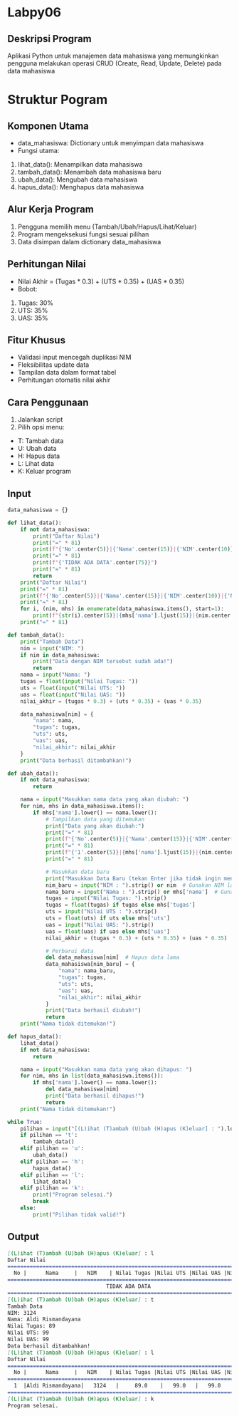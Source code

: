 # Labpy06
## Deskripsi Program
Aplikasi Python untuk manajemen data mahasiswa yang memungkinkan pengguna melakukan operasi CRUD (Create, Read, Update, Delete) pada data mahasiswa
# Struktur Pogram
## Komponen Utama
- data_mahasiswa: Dictionary untuk menyimpan data mahasiswa
- Fungsi utama:
1. lihat_data(): Menampilkan data mahasiswa
2. tambah_data(): Menambah data mahasiswa baru
3. ubah_data(): Mengubah data mahasiswa
4. hapus_data(): Menghapus data mahasiswa

## Alur Kerja Program
1. Pengguna memilih menu (Tambah/Ubah/Hapus/Lihat/Keluar)
2. Program mengeksekusi fungsi sesuai pilihan
3. Data disimpan dalam dictionary data_mahasiswa

## Perhitungan Nilai
- Nilai Akhir = (Tugas * 0.3) + (UTS * 0.35) + (UAS * 0.35)
- Bobot:
1. Tugas: 30%
2. UTS: 35%
3. UAS: 35%

## Fitur Khusus
-  Validasi input mencegah duplikasi NIM
-  Fleksibilitas update data
-  Tampilan data dalam format tabel
-  Perhitungan otomatis nilai akhir

## Cara Penggunaan
1. Jalankan script
2. Pilih opsi menu:
- T: Tambah data
- U: Ubah data
- H: Hapus data
- L: Lihat data
- K: Keluar program
## Input
````python
data_mahasiswa = {}

def lihat_data():
    if not data_mahasiswa:
        print("Daftar Nilai")
        print("=" * 81)
        print(f"{'No'.center(5)}|{'Nama'.center(15)}|{'NIM'.center(10)}|{'Nilai Tugas'.center(13)}|{'Nilai UTS'.center(10)}|{'Nilai UAS'.center(10)}|{'Nilai Akhir'.center(10)}|")
        print("=" * 81)
        print(f"{'TIDAK ADA DATA'.center(75)}")
        print("=" * 81)
        return
    print("Daftar Nilai")
    print("=" * 81)
    print(f"{'No'.center(5)}|{'Nama'.center(15)}|{'NIM'.center(10)}|{'Nilai Tugas'.center(13)}|{'Nilai UTS'.center(10)}|{'Nilai UAS'.center(10)}|{'Nilai Akhir'.center(10)}|")
    print("=" * 81)
    for i, (nim, mhs) in enumerate(data_mahasiswa.items(), start=1):
        print(f"{str(i).center(5)}|{mhs['nama'].ljust(15)}|{nim.center(10)}|{str(mhs['tugas']).center(13)}|{str(mhs['uts']).center(10)}|{str(mhs['uas']).center(10)}|{format(mhs['nilai_akhir'], '.2f').center(10)}|")
    print("=" * 81)

def tambah_data():
    print("Tambah Data")
    nim = input("NIM: ")
    if nim in data_mahasiswa:
        print("Data dengan NIM tersebut sudah ada!")
        return
    nama = input("Nama: ")
    tugas = float(input("Nilai Tugas: "))
    uts = float(input("Nilai UTS: "))
    uas = float(input("Nilai UAS: "))
    nilai_akhir = (tugas * 0.3) + (uts * 0.35) + (uas * 0.35)

    data_mahasiswa[nim] = {
        "nama": nama,
        "tugas": tugas,
        "uts": uts,
        "uas": uas,
        "nilai_akhir": nilai_akhir
    }
    print("Data berhasil ditambahkan!")

def ubah_data():
    if not data_mahasiswa:
        return

    nama = input("Masukkan nama data yang akan diubah: ")
    for nim, mhs in data_mahasiswa.items():
        if mhs['nama'].lower() == nama.lower():
            # Tampilkan data yang ditemukan
            print("Data yang akan diubah:")
            print("=" * 81)
            print(f"{'No'.center(5)}|{'Nama'.center(15)}|{'NIM'.center(10)}|{'Nilai Tugas'.center(13)}|{'Nilai UTS'.center(10)}|{'Nilai UAS'.center(10)}|{'Nilai Akhir'.center(10)}|")
            print("=" * 81)
            print(f"{'1'.center(5)}|{mhs['nama'].ljust(15)}|{nim.center(10)}|{str(mhs['tugas']).center(13)}|{str(mhs['uts']).center(10)}|{str(mhs['uas']).center(10)}|{format(mhs['nilai_akhir'], '.2f').center(10)}|")
            print("=" * 81)

            # Masukkan data baru
            print("Masukkan Data Baru (tekan Enter jika tidak ingin mengubah nilai tertentu)")
            nim_baru = input("NIM : ").strip() or nim  # Gunakan NIM lama jika kosong
            nama_baru = input("Nama : ").strip() or mhs['nama']  # Gunakan nama lama jika kosong
            tugas = input("Nilai Tugas: ").strip()
            tugas = float(tugas) if tugas else mhs['tugas']
            uts = input("Nilai UTS : ").strip()
            uts = float(uts) if uts else mhs['uts']
            uas = input("Nilai UAS: ").strip()
            uas = float(uas) if uas else mhs['uas']
            nilai_akhir = (tugas * 0.3) + (uts * 0.35) + (uas * 0.35)

            # Perbarui data
            del data_mahasiswa[nim]  # Hapus data lama
            data_mahasiswa[nim_baru] = {
                "nama": nama_baru,
                "tugas": tugas,
                "uts": uts,
                "uas": uas,
                "nilai_akhir": nilai_akhir
            }
            print("Data berhasil diubah!")
            return
    print("Nama tidak ditemukan!")

def hapus_data():
    lihat_data()
    if not data_mahasiswa:
        return

    nama = input("Masukkan nama data yang akan dihapus: ")
    for nim, mhs in list(data_mahasiswa.items()):
        if mhs['nama'].lower() == nama.lower():
            del data_mahasiswa[nim]
            print("Data berhasil dihapus!")
            return
    print("Nama tidak ditemukan!")

while True:
    pilihan = input("[(L)ihat (T)ambah (U)bah (H)apus (K)eluar] : ").lower()
    if pilihan == 't':
        tambah_data()
    elif pilihan == 'u':
        ubah_data()
    elif pilihan == 'h':
        hapus_data()
    elif pilihan == 'l':
        lihat_data()
    elif pilihan == 'k':
        print("Program selesai.")
        break
    else:
        print("Pilihan tidak valid!")
````
## Output
```markdown
[(L)ihat (T)ambah (U)bah (H)apus (K)eluar] : l
Daftar Nilai
=================================================================================
  No |      Nama     |   NIM    | Nilai Tugas |Nilai UTS |Nilai UAS |Nilai Akhir|
=================================================================================
                               TIDAK ADA DATA
=================================================================================
[(L)ihat (T)ambah (U)bah (H)apus (K)eluar] : t
Tambah Data
NIM: 3124
Nama: Aldi Rismandayana
Nilai Tugas: 89
Nilai UTS: 99
Nilai UAS: 99
Data berhasil ditambahkan!
[(L)ihat (T)ambah (U)bah (H)apus (K)eluar] : l
Daftar Nilai
=================================================================================
  No |      Nama     |   NIM    | Nilai Tugas |Nilai UTS |Nilai UAS |Nilai Akhir|
=================================================================================
  1  |Aldi Rismandayana|   3124   |     89.0    |   99.0   |   99.0   |  96.00   |
=================================================================================
[(L)ihat (T)ambah (U)bah (H)apus (K)eluar] : k
Program selesai.
```
